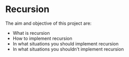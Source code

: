 # Recursion
The aim and objective of this project are:
- What is recursion
- How to implement recursion
- In what situations you should implement recursion
- In what situations you shouldn’t implement recursion
